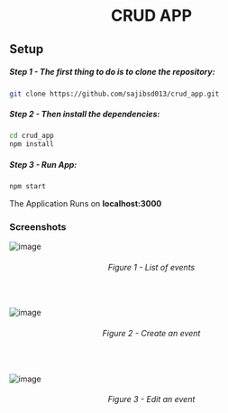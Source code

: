 <div align="center"><h1>  CRUD APP  </h1> </div>


## Setup 

##### Step 1 - The first thing to do is to clone the repository:

```sh
git clone https://github.com/sajibsd013/crud_app.git
```



##### Step 2 - Then install the dependencies:

```sh
cd crud_app
npm install
```


##### Step 3 - Run App:

```sh
npm start
```


The Application Runs on <strong> localhost:3000 </strong>

### Screenshots


![image](https://user-images.githubusercontent.com/78471300/165229026-7cdd4f2f-3dae-4e70-b69a-6a10bbf9bf88.png)
<h6 align="center"> Figure 1 -  List of events </h6>
<br>


![image](https://user-images.githubusercontent.com/78471300/165229858-ca25d94d-046f-4397-910d-9b76a7b4db16.png)
<h6 align="center"> Figure 2 - Create an event </h6>
<br>


![image](https://user-images.githubusercontent.com/78471300/165229993-319e90fc-1ca5-450c-8271-349daa242153.png)
<h6 align="center"> Figure 3 -  Edit an event </h6>
<br>



